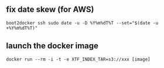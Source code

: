

## fix date skew (for AWS)

```
boot2docker ssh sudo date -u -D %Y%m%dT%T --set="$(date -u +%Y%m%dT%T)"
```

## launch the docker image

```
docker run --rm -i -t -e XTF_INDEX_TAR=s3://xxx [image]
```
